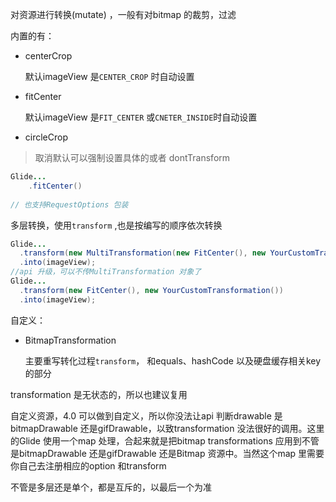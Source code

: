 对资源进行转换(mutate)  ，一般有对bitmap 的裁剪，过滤

内置的有：

- centerCrop

  默认imageView 是`CENTER_CROP` 时自动设置

- fitCenter

  默认imageView 是`FIT_CENTER` 或`CNETER_INSIDE`时自动设置

- circleCrop

> 取消默认可以强制设置具体的或者 dontTransform

```java
Glide...
    .fitCenter()
    
// 也支持RequestOptions 包装
```

多层转换，使用`transform`  ,也是按编写的顺序依次转换

```java
Glide...
  .transform(new MultiTransformation(new FitCenter(), new YourCustomTransformation()))
  .into(imageView);
//api 升级，可以不传MultiTransformation 对象了
Glide...
  .transform(new FitCenter(), new YourCustomTransformation())
  .into(imageView);
```



自定义：

- BitmapTransformation

  主要重写转化过程`transform`， 和equals、hashCode 以及硬盘缓存相关key的部分



transformation 是无状态的，所以也建议复用



  自定义资源，4.0 可以做到自定义，所以你没法让api 判断drawable 是bitmapDrawable 还是gifDrawable，以致transformation 没法很好的调用。这里的Glide 使用一个map 处理，合起来就是把bitmap transformations 应用到不管是bitmapDrawable 还是gifDrawable 还是Bitmap 资源中。当然这个map 里需要你自己去注册相应的option 和transform  



不管是多层还是单个，都是互斥的，以最后一个为准  



